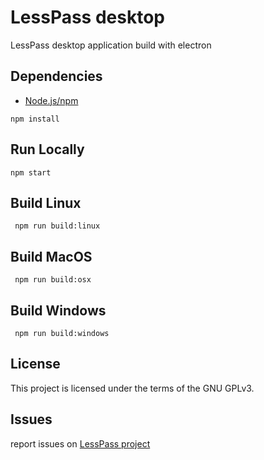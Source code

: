 # LessPass desktop

LessPass desktop application build with electron

## Dependencies

 * [Node.js/npm](https://nodejs.org/en/download/package-manager/)

```
npm install
```

## Run Locally

    npm start

## Build Linux
 
     npm run build:linux

## Build MacOS
 
     npm run build:osx

## Build Windows
 
     npm run build:windows

## License

This project is licensed under the terms of the GNU GPLv3.


## Issues

report issues on [LessPass project](https://github.com/lesspass/lesspass/issues)
